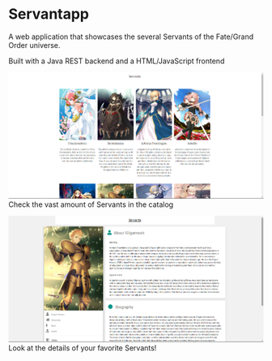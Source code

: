# Servantapp
A web application that showcases the several Servants of the Fate/Grand Order universe.

Built with a Java REST backend and a HTML/JavaScript frontend

![alt text](https://raw.githubusercontent.com/graddus/servantapp/master/index.png)
Check the vast amount of Servants in the catalog

![alt text](https://raw.githubusercontent.com/graddus/servantapp/master/Servant.png)
Look at the details of your favorite Servants!
